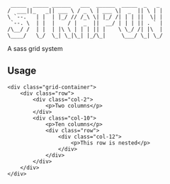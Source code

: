 	 _____  _____ ______   ___  ______  _____  _   _ 
	/  ___||_   _|| ___ \ / _ \ | ___ \|  _  || \ | |
	\ `--.   | |  | |_/ // /_\ \| |_/ /| | | ||  \| |
	 `--. \  | |  |    / |  _  ||  __/ | | | || . ` |
	/\__/ /  | |  | |\ \ | | | || |    \ \_/ /| |\  |
	\____/   \_/  \_| \_|\_| |_/\_|     \___/ \_| \_/
	                                                 
                                                 
A sass grid system

## Usage

	<div class="grid-container">
		<div class="row">
			<div class="col-2">
				<p>Two columns</p>
			</div>
			<div class="col-10">
				<p>Ten columns</p>
				<div class="row">
					<div class="col-12">
						<p>This row is nested</p>
					</div>
				</div>	
			</div>
		</div>	
	</div>